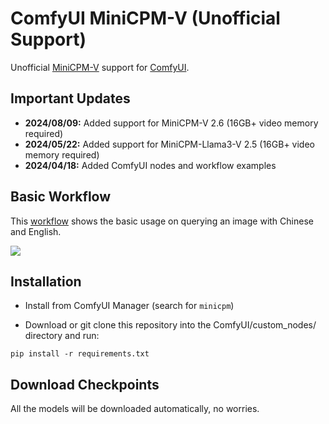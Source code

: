 # ComfyUI MiniCPM-V (Unofficial Support)

Unofficial [MiniCPM-V](https://github.com/OpenBMB/MiniCPM-V) support for [ComfyUI](https://github.com/comfyanonymous/ComfyUI).

## Important Updates
- **2024/08/09:** Added support for MiniCPM-V 2.6 (16GB+ video memory required)
- **2024/05/22:** Added support for MiniCPM-Llama3-V 2.5 (16GB+ video memory required)
- **2024/04/18:** Added ComfyUI nodes and workflow examples

## Basic Workflow
This [workflow](examples/workflow.json) shows the basic usage on querying an image with Chinese and English.

 ![](examples/workflow.png)

## Installation
- Install from ComfyUI Manager (search for `minicpm`)

- Download or git clone this repository into the ComfyUI/custom_nodes/ directory and run:
```
pip install -r requirements.txt
```

## Download Checkpoints
All the models will be downloaded automatically, no worries.